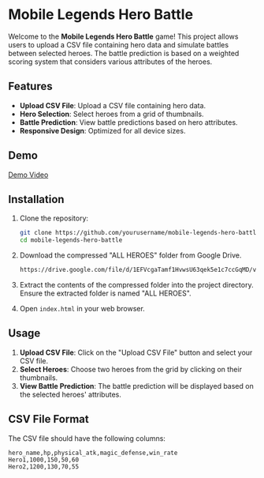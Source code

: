 # Mobile Legends Hero Battle

Welcome to the **Mobile Legends Hero Battle** game! This project allows users to upload a CSV file containing hero data and simulate battles between selected heroes. The battle prediction is based on a weighted scoring system that considers various attributes of the heroes.

## Features

- **Upload CSV File**: Upload a CSV file containing hero data.
- **Hero Selection**: Select heroes from a grid of thumbnails.
- **Battle Prediction**: View battle predictions based on hero attributes.
- **Responsive Design**: Optimized for all device sizes.

## Demo

[Demo Video](https://youtu.be/S4iWG92YWXc)

## Installation

1. Clone the repository:
    ```bash
    git clone https://github.com/yourusername/mobile-legends-hero-battle.git
    cd mobile-legends-hero-battle
    ```

2. Download the compressed "ALL HEROES" folder from Google Drive.

   ```bash
   https://drive.google.com/file/d/1EFVcgaTamf1HvwsU63qek5e1c7ccGqMD/view?usp=sharing
    ```

4. Extract the contents of the compressed folder into the project directory. Ensure the extracted folder is named "ALL HEROES".

5. Open `index.html` in your web browser.

## Usage

1. **Upload CSV File**: Click on the "Upload CSV File" button and select your CSV file.
2. **Select Heroes**: Choose two heroes from the grid by clicking on their thumbnails.
3. **View Battle Prediction**: The battle prediction will be displayed based on the selected heroes' attributes.

## CSV File Format

The CSV file should have the following columns:

```csv
hero_name,hp,physical_atk,magic_defense,win_rate
Hero1,1000,150,50,60
Hero2,1200,130,70,55
